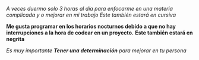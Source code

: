 *A veces duermo solo 3 horas al día para enfocarme en una materia complicada y o mejorar en mi trabajo*
_Este también estará en cursiva_

**Me gusta programar en los horarios nocturnos debido a que no hay interrupciones a la hora de codear en un proyecto.**
__Este también estará en negrita__

_Es muy importante **Tener una determinación** para mejorar en tu persona_
